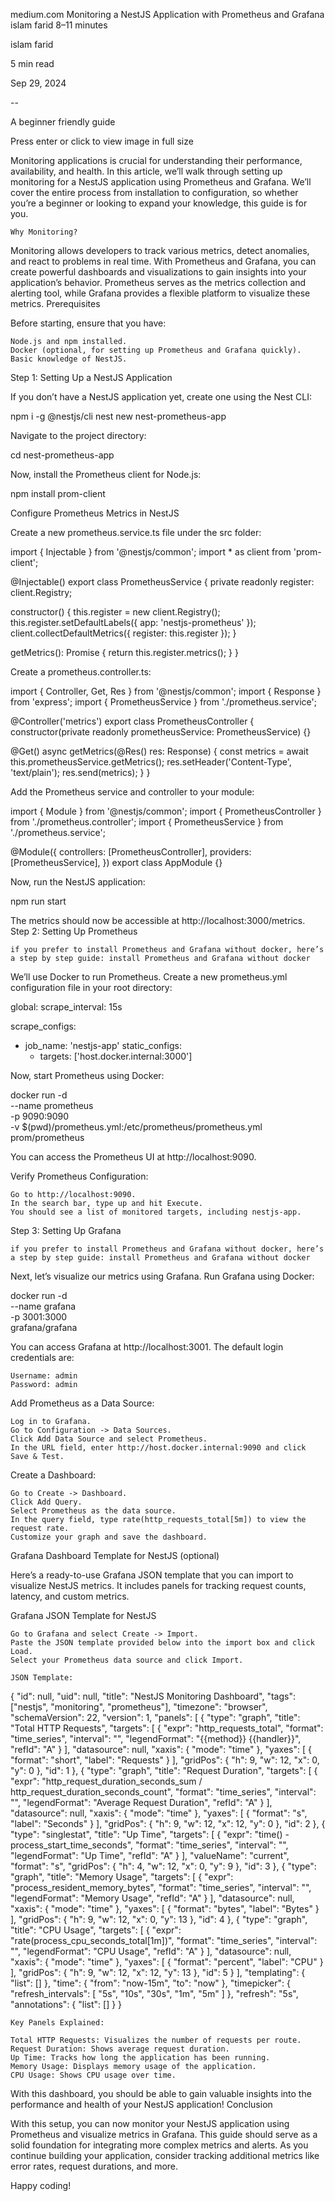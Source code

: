 
medium.com
Monitoring a NestJS Application with Prometheus and Grafana
islam farid
8–11 minutes

islam farid

5 min read

Sep 29, 2024

--

A beginner friendly guide

Press enter or click to view image in full size

Monitoring applications is crucial for understanding their performance, availability, and health. In this article, we’ll walk through setting up monitoring for a NestJS application using Prometheus and Grafana. We’ll cover the entire process from installation to configuration, so whether you’re a beginner or looking to expand your knowledge, this guide is for you.

    Why Monitoring?

Monitoring allows developers to track various metrics, detect anomalies, and react to problems in real time. With Prometheus and Grafana, you can create powerful dashboards and visualizations to gain insights into your application’s behavior. Prometheus serves as the metrics collection and alerting tool, while Grafana provides a flexible platform to visualize these metrics.
Prerequisites

Before starting, ensure that you have:

    Node.js and npm installed.
    Docker (optional, for setting up Prometheus and Grafana quickly).
    Basic knowledge of NestJS.

Step 1: Setting Up a NestJS Application

If you don’t have a NestJS application yet, create one using the Nest CLI:

npm i -g @nestjs/cli
nest new nest-prometheus-app

Navigate to the project directory:

cd nest-prometheus-app

Now, install the Prometheus client for Node.js:

npm install prom-client

Configure Prometheus Metrics in NestJS

Create a new prometheus.service.ts file under the src folder:

import { Injectable } from '@nestjs/common';
import * as client from 'prom-client';

@Injectable()
export class PrometheusService {
  private readonly register: client.Registry;

  constructor() {
    this.register = new client.Registry();
    this.register.setDefaultLabels({ app: 'nestjs-prometheus' });
    client.collectDefaultMetrics({ register: this.register });
  }

  getMetrics(): Promise<string> {
    return this.register.metrics();
  }
}

Create a prometheus.controller.ts:

import { Controller, Get, Res } from '@nestjs/common';
import { Response } from 'express';
import { PrometheusService } from './prometheus.service';

@Controller('metrics')
export class PrometheusController {
  constructor(private readonly prometheusService: PrometheusService) {}

  @Get()
  async getMetrics(@Res() res: Response) {
    const metrics = await this.prometheusService.getMetrics();
    res.setHeader('Content-Type', 'text/plain');
    res.send(metrics);
  }
}

Add the Prometheus service and controller to your module:

import { Module } from '@nestjs/common';
import { PrometheusController } from './prometheus.controller';
import { PrometheusService } from './prometheus.service';

@Module({
  controllers: [PrometheusController],
  providers: [PrometheusService],
})
export class AppModule {}

Now, run the NestJS application:

npm run start

The metrics should now be accessible at http://localhost:3000/metrics.
Step 2: Setting Up Prometheus

    if you prefer to install Prometheus and Grafana without docker, here’s a step by step guide: install Prometheus and Grafana without docker

We’ll use Docker to run Prometheus. Create a new prometheus.yml configuration file in your root directory:

global:
  scrape_interval: 15s

scrape_configs:
  - job_name: 'nestjs-app'
    static_configs:
      - targets: ['host.docker.internal:3000']

Now, start Prometheus using Docker:

docker run -d \
  --name prometheus \
  -p 9090:9090 \
  -v $(pwd)/prometheus.yml:/etc/prometheus/prometheus.yml \
  prom/prometheus

You can access the Prometheus UI at http://localhost:9090.

Verify Prometheus Configuration:

    Go to http://localhost:9090.
    In the search bar, type up and hit Execute.
    You should see a list of monitored targets, including nestjs-app.

Step 3: Setting Up Grafana

    if you prefer to install Prometheus and Grafana without docker, here’s a step by step guide: install Prometheus and Grafana without docker

Next, let’s visualize our metrics using Grafana. Run Grafana using Docker:

docker run -d \
  --name grafana \
  -p 3001:3000 \
  grafana/grafana

You can access Grafana at http://localhost:3001. The default login credentials are:

    Username: admin
    Password: admin

Add Prometheus as a Data Source:

    Log in to Grafana.
    Go to Configuration -> Data Sources.
    Click Add Data Source and select Prometheus.
    In the URL field, enter http://host.docker.internal:9090 and click Save & Test.

Create a Dashboard:

    Go to Create -> Dashboard.
    Click Add Query.
    Select Prometheus as the data source.
    In the query field, type rate(http_requests_total[5m]) to view the request rate.
    Customize your graph and save the dashboard.

Grafana Dashboard Template for NestJS (optional)

Here’s a ready-to-use Grafana JSON template that you can import to visualize NestJS metrics. It includes panels for tracking request counts, latency, and custom metrics.

Grafana JSON Template for NestJS

    Go to Grafana and select Create -> Import.
    Paste the JSON template provided below into the import box and click Load.
    Select your Prometheus data source and click Import.

    JSON Template:

{
  "id": null,
  "uid": null,
  "title": "NestJS Monitoring Dashboard",
  "tags": ["nestjs", "monitoring", "prometheus"],
  "timezone": "browser",
  "schemaVersion": 22,
  "version": 1,
  "panels": [
    {
      "type": "graph",
      "title": "Total HTTP Requests",
      "targets": [
        {
          "expr": "http_requests_total",
          "format": "time_series",
          "interval": "",
          "legendFormat": "{{method}} {{handler}}",
          "refId": "A"
        }
      ],
      "datasource": null,
      "xaxis": {
        "mode": "time"
      },
      "yaxes": [
        {
          "format": "short",
          "label": "Requests"
        }
      ],
      "gridPos": {
        "h": 9,
        "w": 12,
        "x": 0,
        "y": 0
      },
      "id": 1
    },
    {
      "type": "graph",
      "title": "Request Duration",
      "targets": [
        {
          "expr": "http_request_duration_seconds_sum / http_request_duration_seconds_count",
          "format": "time_series",
          "interval": "",
          "legendFormat": "Average Request Duration",
          "refId": "A"
        }
      ],
      "datasource": null,
      "xaxis": {
        "mode": "time"
      },
      "yaxes": [
        {
          "format": "s",
          "label": "Seconds"
        }
      ],
      "gridPos": {
        "h": 9,
        "w": 12,
        "x": 12,
        "y": 0
      },
      "id": 2
    },
    {
      "type": "singlestat",
      "title": "Up Time",
      "targets": [
        {
          "expr": "time() - process_start_time_seconds",
          "format": "time_series",
          "interval": "",
          "legendFormat": "Up Time",
          "refId": "A"
        }
      ],
      "valueName": "current",
      "format": "s",
      "gridPos": {
        "h": 4,
        "w": 12,
        "x": 0,
        "y": 9
      },
      "id": 3
    },
    {
      "type": "graph",
      "title": "Memory Usage",
      "targets": [
        {
          "expr": "process_resident_memory_bytes",
          "format": "time_series",
          "interval": "",
          "legendFormat": "Memory Usage",
          "refId": "A"
        }
      ],
      "datasource": null,
      "xaxis": {
        "mode": "time"
      },
      "yaxes": [
        {
          "format": "bytes",
          "label": "Bytes"
        }
      ],
      "gridPos": {
        "h": 9,
        "w": 12,
        "x": 0,
        "y": 13
      },
      "id": 4
    },
    {
      "type": "graph",
      "title": "CPU Usage",
      "targets": [
        {
          "expr": "rate(process_cpu_seconds_total[1m])",
          "format": "time_series",
          "interval": "",
          "legendFormat": "CPU Usage",
          "refId": "A"
        }
      ],
      "datasource": null,
      "xaxis": {
        "mode": "time"
      },
      "yaxes": [
        {
          "format": "percent",
          "label": "CPU"
        }
      ],
      "gridPos": {
        "h": 9,
        "w": 12,
        "x": 12,
        "y": 13
      },
      "id": 5
    }
  ],
  "templating": {
    "list": []
  },
  "time": {
    "from": "now-15m",
    "to": "now"
  },
  "timepicker": {
    "refresh_intervals": [
      "5s",
      "10s",
      "30s",
      "1m",
      "5m"
    ]
  },
  "refresh": "5s",
  "annotations": {
    "list": []
  }
}

    Key Panels Explained:

    Total HTTP Requests: Visualizes the number of requests per route.
    Request Duration: Shows average request duration.
    Up Time: Tracks how long the application has been running.
    Memory Usage: Displays memory usage of the application.
    CPU Usage: Shows CPU usage over time.

With this dashboard, you should be able to gain valuable insights into the performance and health of your NestJS application!
Conclusion

With this setup, you can now monitor your NestJS application using Prometheus and visualize metrics in Grafana. This guide should serve as a solid foundation for integrating more complex metrics and alerts. As you continue building your application, consider tracking additional metrics like error rates, request durations, and more.

Happy coding!
